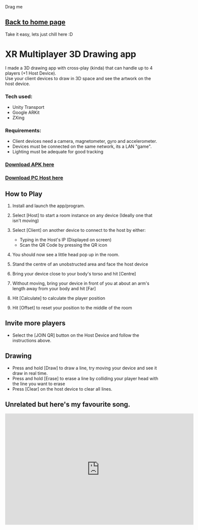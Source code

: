 <head>
  <meta name="robots" content="index,follow" />
  <meta name="language" content="English" />
  <meta name="revisit-after" content="1 day" />
  <meta name="keywords" content="portfolio, gamedev, game, game dev, game development, gabriel kwa, gabrielkwa, kwagabriel, kwa gabriel, malaysia, programmer" />  
  <meta name="viewport" content="width=device-width, initial-scale=1.0" />
  <meta name="title" property="og:title" content="Gabe's Portfolio" />
  <meta name="type" property="og:type" content="website" />
  <meta name="url" property="og:url" content="https://kwagabriel.github.io" />
  <meta name="image" property="og:image" content="https://kwagabriel.github.io/assets/media/images/badge.png" />
  <meta name="author" content="Gabriel Kwa" />
  <meta name="description" property="og:description" content="Check out my works on game systems design and implementation here." />
  <link rel="stylesheet" href="assets/css/style.css" />
  <link rel="shortcut icon" type="image/png" href="{{ 'assets/media/images/favicon.png' | absolute_url }}" />
  <link rel="shortcut icon" type="image/x-icon" href="assets/media/images/favicon.png" />
  <link rel="icon" type="image/png" href="{{ 'assets/media/images/favicon.png' | absolute_url }}" />
  <link rel="icon" type="image/x-icon" href="assets/media/images/favicon.png" />
</head>

<div class = "left_banner"></div>
<div class = "right_banner"></div>


<!--- Directory --->
<div id="dragged" class="dragged-gamedoc-version" markdown = "1">
  <div id="draggable">Drag me</div>

## [Back to home page](index.md)

Take it easy, lets just chill here :D

</div>

<script>
        // Make the DIV element draggable:
        dragElement(document.getElementById("dragged"));

        function dragElement(elmnt) {
        var pos1 = 0, pos2 = 0, pos3 = 0, pos4 = 0;
        if (document.getElementById("draggable")) {
            // if present, the header is where you move the DIV from:
            document.getElementById("draggable").onmousedown = dragMouseDown;
        } else {
            // otherwise, move the DIV from anywhere inside the DIV:
            elmnt.onmousedown = dragMouseDown;
        }

        function dragMouseDown(e) {
            e = e || window.event;
            e.preventDefault();
            // get the mouse cursor position at startup:
            pos3 = e.clientX;
            pos4 = e.clientY;
            document.onmouseup = closeDragElement;
            // call a function whenever the cursor moves:
            document.onmousemove = elementDrag;
        }

        function elementDrag(e) {
            e = e || window.event;
            e.preventDefault();
            // calculate the new cursor position:
            pos1 = pos3 - e.clientX;
            pos2 = pos4 - e.clientY;
            pos3 = e.clientX;
            pos4 = e.clientY;
            // set the element's new position:
            elmnt.style.top = (elmnt.offsetTop - pos2) + "px";
            elmnt.style.left = (elmnt.offsetLeft - pos1) + "px";
        }

        function closeDragElement() {
            // stop moving when mouse button is released:
            document.onmouseup = null;
            document.onmousemove = null;
        }
        }
</script>
# XR Multiplayer 3D Drawing app

<!-- <div style="text-align:center">
    <iframe mozallowfullscreen="true" allow="autoplay; fullscreen; geolocation; microphone; camera; midi" src="https://kwagabriel.github.io/assets/game/ReLanTest/index.html" style="border:0px #161616 none;" name="Lan Test Pong" scrolling="no" msallowfullscreen="true" allowfullscreen="true" webkitallowfullscreen="true" allowtransparency="true" frameborder="0" marginheight="0px" marginwidth="0px" height="750px" width="100%" style="width: 100%; height: 750px; cursor: default;"></iframe>
</div> -->

I made a 3D drawing app with cross-play (kinda) that can handle up to 4 players (+1 Host Device).   
Use your client devices to draw in 3D space and see the artwork on the host device.   

### Tech used:   
- Unity Transport 
- Google ARKit
- ZXing   
   
### Requirements:   
- Client devices need a camera, magnetometer, gyro and accelerometer.
- Devices must be connected on the same network, its a LAN "game".
- Lighting must be adequate for good tracking   


<div class = 'h3a-rightalign'></div>

### [Download APK here](https://kwagabriel.github.io/assets/game/NetworkPlayground/Android_XRDrawing_ver43.apk)

<div class = 'h3a-rightalign'></div>

### [Download PC Host here](https://kwagabriel.github.io/assets/game/NetworkPlayground/PC_XRDrawing_ver43.rar)

## How to Play
1. Install and launch the app/program.
2. Select [Host] to start a room instance on any device (Ideally one that isn't moving)   
3. Select [Client] on another device to connect to the host by either:   
   - Typing in the Host's IP (Displayed on screen)
   - Scan the QR Code by pressing the QR icon   

4. You should now see a little head pop up in the room.   
5. Stand the centre of an unobstructed area and face the host device   
6. Bring your device close to your body's torso and hit [Centre]   
7. Without moving, bring your device in front of you at about an arm's length away from your body and hit [Far]   
8. Hit [Calculate] to calculate the player position   
9. Hit [Offset] to reset your position to the middle of the room

## Invite more players
- Select the [JOIN QR] button on the Host Device and follow the instructions above.

## Drawing
- Press and hold [Draw] to draw a line, try moving your device and see it draw in real time.   
- Press and hold [Erase] to erase a line by colliding your player head with the line you want to erase   
- Press [Clear] on the host device to clear all lines.   
   
      
         



## Unrelated but here's my favourite song.   

<div style="text-align:center">
    <iframe width="610" height="360" src="https://www.youtube.com/embed/KWCX4YfxlP0" title="Ibara" frameborder="0" allow="accelerometer; autoplay; clipboard-write; encrypted-media; gyroscope; picture-in-picture; web-share" referrerpolicy="strict-origin-when-cross-origin" allowfullscreen></iframe>
</div>
